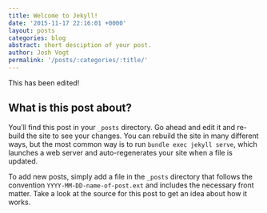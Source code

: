 ```yaml
---
title: Welcome to Jekyll!
date: '2015-11-17 22:16:01 +0000'
layout: posts
categories: blog
abstract: short desciption of your post.
author: Josh Vogt
permalink: '/posts/:categories/:title/'
---
```

This has been edited!

## What is this post about?

You’ll find this post in your `_posts` directory. Go ahead and edit it and re-build the site to see your changes. You can rebuild the site in many different ways, but the most common way is to run `bundle exec jekyll serve`, which launches a web server and auto-regenerates your site when a file is updated.

To add new posts, simply add a file in the `_posts` directory that follows the convention `YYYY-MM-DD-name-of-post.ext` and includes the necessary front matter. Take a look at the source for this post to get an idea about how it works.
